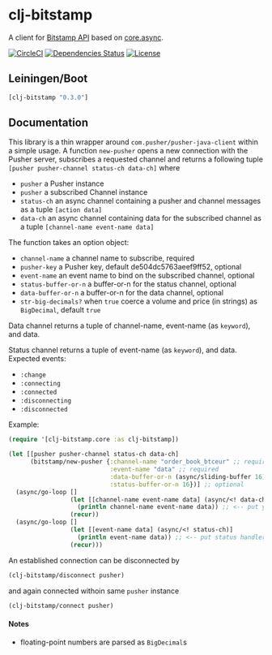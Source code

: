 clj-bitstamp
=================

A client for [Bitstamp API](https://www.bitstamp.net/websocket) based on [core.async](https://github.com/clojure/core.async).

[![CircleCI](https://circleci.com/gh/druids/clj-bitstamp.svg?style=svg)](https://circleci.com/gh/druids/clj-bitstamp)
[![Dependencies Status](https://jarkeeper.com/druids/clj-bitstamp/status.png)](https://jarkeeper.com/druids/clj-bitstamp)
[![License](https://img.shields.io/badge/MIT-Clause-blue.svg)](https://opensource.org/licenses/MIT)


Leiningen/Boot
--------------

```clojure
[clj-bitstamp "0.3.0"]
```

Documentation
-------------

This library is a thin wrapper around `com.pusher/pusher-java-client` within a simple usage. A function `new-pusher`
 opens a new connection with the Pusher server, subscribes a requested channel and returns a following tuple
`[pusher pusher-channel status-ch data-ch]` where

- `pusher` a Pusher instance
- `pusher` a subscribed Channel instance
- `status-ch` an async channel containing a pusher and channel messages as a tuple `[action data]`
- `data-ch` an async channel containing data for the subscribed channel as a tuple `[channel-name event-name data]`

The function takes an option object:
- `channel-name` a channel name to subscribe, required
- `pusher-key` a Pusher key, default de504dc5763aeef9ff52, optional
- `event-name` an event name to bind on the subscribed channel, optional
- `status-buffer-or-n` a buffer-or-n for the status channel, optional
- `data-buffer-or-n` a buffer-or-n for the data channel, optional
- `str-big-decimals?` when `true` coerce a volume and price (in strings) as `BigDecimal`, default `true`

Data channel returns a tuple of channel-name, event-name (as `keyword`), and data.

Status channel returns a tuple of event-name (as `keyword`), and data. Expected events:

- `:change`
- `:connecting`
- `:connected`
- `:disconnecting`
- `:disconnected`


Example:

```clojure
(require '[clj-bitstamp.core :as clj-bitstamp])

(let [[pusher pusher-channel status-ch data-ch]
      (bitstamp/new-pusher {:channel-name "order_book_btceur" ;; required
                            :event-name "data" ;; required
                            :data-buffer-or-n (async/sliding-buffer 16) ;; optinal
                            :status-buffer-or-n 16})] ;; optional
  (async/go-loop []
                 (let [[channel-name event-name data] (async/<! data-ch)]
                   (println channel-name event-name data)) ;; <-- put you logic here
                 (recur))
  (async/go-loop []
                 (let [[event-name data] (async/<! status-ch)]
                   (println event-name data)) ;; <-- put status handler here
                 (recur)))
```

An established connection can be disconnected by

```clojure
(clj-bitstamp/disconnect pusher)
```

and again connected withoin same `pusher` instance

```clojure
(clj-bitstamp/connect pusher)
```


#### Notes

- floating-point numbers are parsed as `BigDecimal`s
